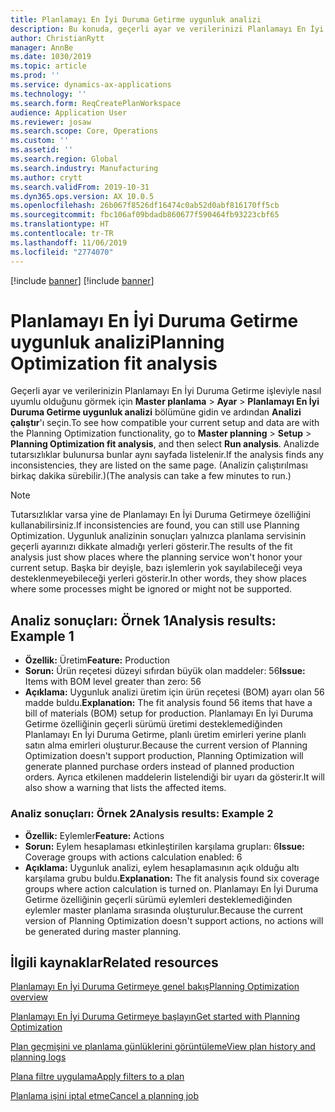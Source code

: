 ```yaml
---
title: Planlamayı En İyi Duruma Getirme uygunluk analizi
description: Bu konuda, geçerli ayar ve verilerinizi Planlamayı En İyi Duruma Getirme işlevinin özelliklerine göre nasıl doğrulayacağınız açıklanmaktadır.
author: ChristianRytt
manager: AnnBe
ms.date: 1030/2019
ms.topic: article
ms.prod: ''
ms.service: dynamics-ax-applications
ms.technology: ''
ms.search.form: ReqCreatePlanWorkspace
audience: Application User
ms.reviewer: josaw
ms.search.scope: Core, Operations
ms.custom: ''
ms.assetid: ''
ms.search.region: Global
ms.search.industry: Manufacturing
ms.author: crytt
ms.search.validFrom: 2019-10-31
ms.dyn365.ops.version: AX 10.0.5
ms.openlocfilehash: 26b067f8526df16474c0ab52d0abf816170ff5cb
ms.sourcegitcommit: fbc106af09bdadb860677f590464fb93223cbf65
ms.translationtype: HT
ms.contentlocale: tr-TR
ms.lasthandoff: 11/06/2019
ms.locfileid: "2774070"
---
```

[!include [banner](../../includes/preview-banner.md)]
[!include [banner](../../includes/banner.md)]

# <a name="planning-optimization-fit-analysis"></a><span data-ttu-id="0f038-103">Planlamayı En İyi Duruma Getirme uygunluk analizi</span><span class="sxs-lookup"><span data-stu-id="0f038-103">Planning Optimization fit analysis</span></span>

<span data-ttu-id="0f038-104">Geçerli ayar ve verilerinizin Planlamayı En İyi Duruma Getirme işleviyle nasıl uyumlu olduğunu görmek için **Master planlama** \> **Ayar** \> **Planlamayı En İyi Duruma Getirme uygunluk analizi** bölümüne gidin ve ardından **Analizi çalıştır**'ı seçin.</span><span class="sxs-lookup"><span data-stu-id="0f038-104">To see how compatible your current setup and data are with the Planning Optimization functionality, go to **Master planning** \> **Setup** \> **Planning Optimization fit analysis**, and then select **Run analysis**.</span></span> <span data-ttu-id="0f038-105">Analizde tutarsızlıklar bulunursa bunlar aynı sayfada listelenir.</span><span class="sxs-lookup"><span data-stu-id="0f038-105">If the analysis finds any inconsistencies, they are listed on the same page.</span></span> <span data-ttu-id="0f038-106">(Analizin çalıştırılması birkaç dakika sürebilir.)</span><span class="sxs-lookup"><span data-stu-id="0f038-106">(The analysis can take a few minutes to run.)</span></span>

> [!NOTE]
> <span data-ttu-id="0f038-107">Tutarsızlıklar varsa yine de Planlamayı En İyi Duruma Getirmeye özelliğini kullanabilirsiniz.</span><span class="sxs-lookup"><span data-stu-id="0f038-107">If inconsistencies are found, you can still use Planning Optimization.</span></span> <span data-ttu-id="0f038-108">Uygunluk analizinin sonuçları yalnızca planlama servisinin geçerli ayarınızı dikkate almadığı yerleri gösterir.</span><span class="sxs-lookup"><span data-stu-id="0f038-108">The results of the fit analysis just show places where the planning service won't honor your current setup.</span></span> <span data-ttu-id="0f038-109">Başka bir deyişle, bazı işlemlerin yok sayılabileceği veya desteklenmeyebileceği yerleri gösterir.</span><span class="sxs-lookup"><span data-stu-id="0f038-109">In other words, they show places where some processes might be ignored or might not be supported.</span></span>

## <a name="analysis-results-example-1"></a><span data-ttu-id="0f038-110">Analiz sonuçları: Örnek 1</span><span class="sxs-lookup"><span data-stu-id="0f038-110">Analysis results: Example 1</span></span>

- <span data-ttu-id="0f038-111">**Özellik:** Üretim</span><span class="sxs-lookup"><span data-stu-id="0f038-111">**Feature:** Production</span></span>
- <span data-ttu-id="0f038-112">**Sorun:** Ürün reçetesi düzeyi sıfırdan büyük olan maddeler: 56</span><span class="sxs-lookup"><span data-stu-id="0f038-112">**Issue:** Items with BOM level greater than zero: 56</span></span>
- <span data-ttu-id="0f038-113">**Açıklama:** Uygunluk analizi üretim için ürün reçetesi (BOM) ayarı olan 56 madde buldu.</span><span class="sxs-lookup"><span data-stu-id="0f038-113">**Explanation:** The fit analysis found 56 items that have a bill of materials (BOM) setup for production.</span></span> <span data-ttu-id="0f038-114">Planlamayı En İyi Duruma Getirme özelliğinin geçerli sürümü üretimi desteklemediğinden Planlamayı En İyi Duruma Getirme, planlı üretim emirleri yerine planlı satın alma emirleri oluşturur.</span><span class="sxs-lookup"><span data-stu-id="0f038-114">Because the current version of Planning Optimization doesn't support production, Planning Optimization will generate planned purchase orders instead of planned production orders.</span></span> <span data-ttu-id="0f038-115">Ayrıca etkilenen maddelerin listelendiği bir uyarı da gösterir.</span><span class="sxs-lookup"><span data-stu-id="0f038-115">It will also show a warning that lists the affected items.</span></span>

### <a name="analysis-results-example-2"></a><span data-ttu-id="0f038-116">Analiz sonuçları: Örnek 2</span><span class="sxs-lookup"><span data-stu-id="0f038-116">Analysis results: Example 2</span></span>

- <span data-ttu-id="0f038-117">**Özellik:** Eylemler</span><span class="sxs-lookup"><span data-stu-id="0f038-117">**Feature:** Actions</span></span>
- <span data-ttu-id="0f038-118">**Sorun:** Eylem hesaplaması etkinleştirilen karşılama grupları: 6</span><span class="sxs-lookup"><span data-stu-id="0f038-118">**Issue:** Coverage groups with actions calculation enabled: 6</span></span>
- <span data-ttu-id="0f038-119">**Açıklama:** Uygunluk analizi, eylem hesaplamasının açık olduğu altı karşılama grubu buldu.</span><span class="sxs-lookup"><span data-stu-id="0f038-119">**Explanation:** The fit analysis found six coverage groups where action calculation is turned on.</span></span> <span data-ttu-id="0f038-120">Planlamayı En İyi Duruma Getirme özelliğinin geçerli sürümü eylemleri desteklemediğinden eylemler master planlama sırasında oluşturulur.</span><span class="sxs-lookup"><span data-stu-id="0f038-120">Because the current version of Planning Optimization doesn't support actions, no actions will be generated during master planning.</span></span>

## <a name="related-resources"></a><span data-ttu-id="0f038-121">İlgili kaynaklar</span><span class="sxs-lookup"><span data-stu-id="0f038-121">Related resources</span></span>

[<span data-ttu-id="0f038-122">Planlamayı En İyi Duruma Getirmeye genel bakış</span><span class="sxs-lookup"><span data-stu-id="0f038-122">Planning Optimization overview</span></span>](planning-optimization-overview.md)

[<span data-ttu-id="0f038-123">Planlamayı En İyi Duruma Getirmeye başlayın</span><span class="sxs-lookup"><span data-stu-id="0f038-123">Get started with Planning Optimization</span></span>](get-started.md)

[<span data-ttu-id="0f038-124">Plan geçmişini ve planlama günlüklerini görüntüleme</span><span class="sxs-lookup"><span data-stu-id="0f038-124">View plan history and planning logs</span></span>](plan-history-logs.md)

[<span data-ttu-id="0f038-125">Plana filtre uygulama</span><span class="sxs-lookup"><span data-stu-id="0f038-125">Apply filters to a plan</span></span>](plan-filters.md)

[<span data-ttu-id="0f038-126">Planlama işini iptal etme</span><span class="sxs-lookup"><span data-stu-id="0f038-126">Cancel a planning job</span></span>](cancel-planning-job.md)
